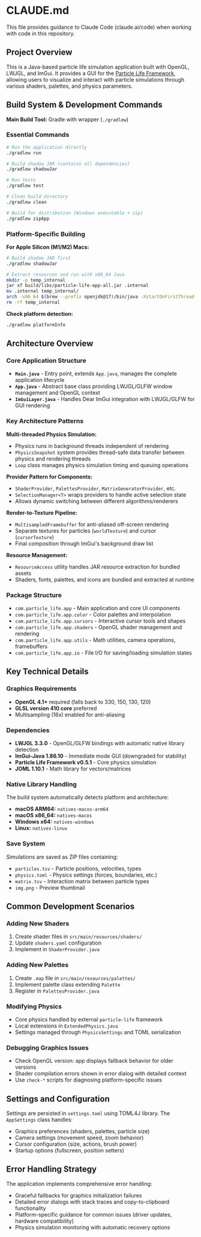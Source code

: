 # CLAUDE.md

This file provides guidance to Claude Code (claude.ai/code) when working with code in this repository.

## Project Overview

This is a Java-based particle life simulation application built with OpenGL, LWJGL, and ImGui. It provides a GUI for the [Particle Life Framework](https://github.com/tom-mohr/particle-life), allowing users to visualize and interact with particle simulations through various shaders, palettes, and physics parameters.

## Build System & Development Commands

**Main Build Tool:** Gradle with wrapper (`./gradlew`)

### Essential Commands
```bash
# Run the application directly
./gradlew run

# Build shadow JAR (contains all dependencies)
./gradlew shadowJar

# Run tests
./gradlew test

# Clean build directory
./gradlew clean

# Build for distribution (Windows executable + zip)
./gradlew zipApp
```

### Platform-Specific Building

**For Apple Silicon (M1/M2) Macs:**
```bash
# Build shadow JAR first
./gradlew shadowJar

# Extract resources and run with x86_64 Java
mkdir -p temp_internal
jar xf build/libs/particle-life-app-all.jar .internal
mv .internal temp_internal/
arch -x86_64 $(brew --prefix openjdk@17)/bin/java -XstartOnFirstThread -Djava.io.tmpdir=temp_internal -jar build/libs/particle-life-app-all.jar
rm -rf temp_internal
```

**Check platform detection:**
```bash
./gradlew platformInfo
```

## Architecture Overview

### Core Application Structure
- **`Main.java`** - Entry point, extends `App.java`, manages the complete application lifecycle
- **`App.java`** - Abstract base class providing LWJGL/GLFW window management and OpenGL context
- **`ImGuiLayer.java`** - Handles Dear ImGui integration with LWJGL/GLFW for GUI rendering

### Key Architecture Patterns

**Multi-threaded Physics Simulation:**
- Physics runs in background threads independent of rendering
- `PhysicsSnapshot` system provides thread-safe data transfer between physics and rendering threads
- `Loop` class manages physics simulation timing and queuing operations

**Provider Pattern for Components:**
- `ShaderProvider`, `PalettesProvider`, `MatrixGeneratorProvider`, etc.
- `SelectionManager<T>` wraps providers to handle active selection state
- Allows dynamic switching between different algorithms/renderers

**Render-to-Texture Pipeline:**
- `MultisampledFramebuffer` for anti-aliased off-screen rendering
- Separate textures for particles (`worldTexture`) and cursor (`cursorTexture`)
- Final composition through ImGui's background draw list

**Resource Management:**
- `ResourceAccess` utility handles JAR resource extraction for bundled assets
- Shaders, fonts, palettes, and icons are bundled and extracted at runtime

### Package Structure
- `com.particle_life.app` - Main application and core UI components
- `com.particle_life.app.color` - Color palettes and interpolation
- `com.particle_life.app.cursors` - Interactive cursor tools and shapes
- `com.particle_life.app.shaders` - OpenGL shader management and rendering
- `com.particle_life.app.utils` - Math utilities, camera operations, framebuffers
- `com.particle_life.app.io` - File I/O for saving/loading simulation states

## Key Technical Details

### Graphics Requirements
- **OpenGL 4.1+** required (falls back to 330, 150, 130, 120)
- **GLSL version 410 core** preferred
- Multisampling (16x) enabled for anti-aliasing

### Dependencies
- **LWJGL 3.3.0** - OpenGL/GLFW bindings with automatic native library detection
- **ImGui-Java 1.86.10** - Immediate mode GUI (downgraded for stability)
- **Particle Life Framework v0.5.1** - Core physics simulation
- **JOML 1.10.1** - Math library for vectors/matrices

### Native Library Handling
The build system automatically detects platform and architecture:
- **macOS ARM64:** `natives-macos-arm64`
- **macOS x86_64:** `natives-macos`
- **Windows x64:** `natives-windows`
- **Linux:** `natives-linux`

### Save System
Simulations are saved as ZIP files containing:
- `particles.tsv` - Particle positions, velocities, types
- `physics.toml` - Physics settings (forces, boundaries, etc.)
- `matrix.tsv` - Interaction matrix between particle types
- `img.png` - Preview thumbnail

## Common Development Scenarios

### Adding New Shaders
1. Create shader files in `src/main/resources/shaders/`
2. Update `shaders.yaml` configuration
3. Implement in `ShaderProvider.java`

### Adding New Palettes
1. Create `.map` file in `src/main/resources/palettes/`
2. Implement palette class extending `Palette`
3. Register in `PalettesProvider.java`

### Modifying Physics
- Core physics handled by external `particle-life` framework
- Local extensions in `ExtendedPhysics.java`
- Settings managed through `PhysicsSettings` and TOML serialization

### Debugging Graphics Issues
- Check OpenGL version: app displays fallback behavior for older versions
- Shader compilation errors shown in error dialog with detailed context
- Use `check-*` scripts for diagnosing platform-specific issues

## Settings and Configuration

Settings are persisted in `settings.toml` using TOML4J library. The `AppSettings` class handles:
- Graphics preferences (shaders, palettes, particle size)
- Camera settings (movement speed, zoom behavior)
- Cursor configuration (size, actions, brush power)
- Startup options (fullscreen, position setters)

## Error Handling Strategy

The application implements comprehensive error handling:
- Graceful fallbacks for graphics initialization failures
- Detailed error dialogs with stack traces and copy-to-clipboard functionality
- Platform-specific guidance for common issues (driver updates, hardware compatibility)
- Physics simulation monitoring with automatic recovery options